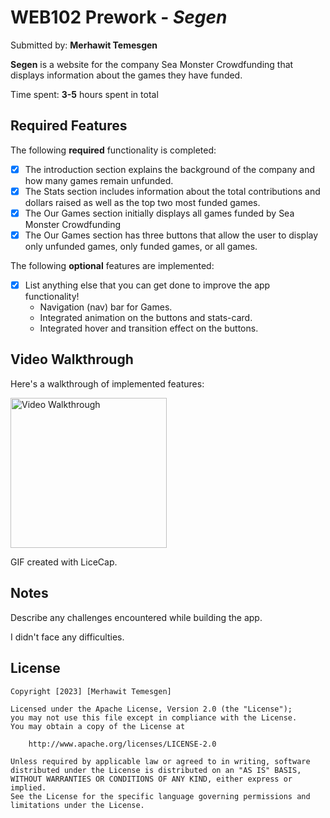 # WEB102 Prework - *Segen*

Submitted by: **Merhawit Temesgen**

**Segen** is a website for the company Sea Monster Crowdfunding that displays information about the games they have funded.

Time spent: **3-5** hours spent in total

## Required Features

The following **required** functionality is completed:

* [x] The introduction section explains the background of the company and how many games remain unfunded.
* [x] The Stats section includes information about the total contributions and dollars raised as well as the top two most funded games.
* [x] The Our Games section initially displays all games funded by Sea Monster Crowdfunding
* [x] The Our Games section has three buttons that allow the user to display only unfunded games, only funded games, or all games.

The following **optional** features are implemented:

* [x] List anything else that you can get done to improve the app functionality!
    * Navigation (nav) bar for Games.
    * Integrated animation on the buttons and stats-card.
    * Integrated hover and transition effect on the buttons.

## Video Walkthrough

Here's a walkthrough of implemented features:


<img src='./segen.gif' title='Video Walkthrough' width='250' height="240" alt='Video Walkthrough' />


GIF created with LiceCap.

## Notes

Describe any challenges encountered while building the app.

I didn't face any difficulties.

## License

    Copyright [2023] [Merhawit Temesgen]

    Licensed under the Apache License, Version 2.0 (the "License");
    you may not use this file except in compliance with the License.
    You may obtain a copy of the License at

        http://www.apache.org/licenses/LICENSE-2.0

    Unless required by applicable law or agreed to in writing, software
    distributed under the License is distributed on an "AS IS" BASIS,
    WITHOUT WARRANTIES OR CONDITIONS OF ANY KIND, either express or implied.
    See the License for the specific language governing permissions and
    limitations under the License.
